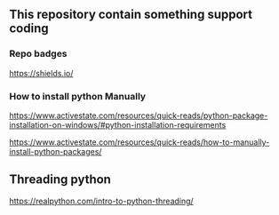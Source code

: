 ## This repository contain something support coding

### Repo badges
https://shields.io/

### How to install python Manually
https://www.activestate.com/resources/quick-reads/python-package-installation-on-windows/#python-installation-requirements

https://www.activestate.com/resources/quick-reads/how-to-manually-install-python-packages/

## Threading python

https://realpython.com/intro-to-python-threading/

